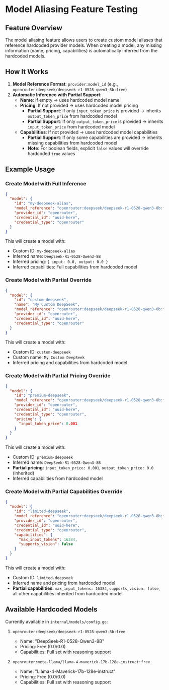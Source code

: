 <!-- SPDX-FileCopyrightText: 2025 Mads R. Havmand <mads@v42.dk> -->
<!--  -->
<!-- SPDX-License-Identifier: AGPL-3.0-only -->

# Model Aliasing Feature Testing

## Feature Overview

The model aliasing feature allows users to create custom model aliases that reference hardcoded provider models. When creating a model, any missing information (name, pricing, capabilities) is automatically inferred from the hardcoded models.

## How It Works

1. **Model Reference Format**: `provider:model_id` (e.g., `openrouter:deepseek/deepseek-r1-0528-qwen3-8b:free`)
2. **Automatic Inference with Partial Support**:
    - **Name**: If empty → uses hardcoded model name
    - **Pricing**: If not provided → uses hardcoded model pricing
        - **Partial Support**: If only `input_token_price` is provided → inherits `output_token_price` from hardcoded model
        - **Partial Support**: If only `output_token_price` is provided → inherits `input_token_price` from hardcoded model
    - **Capabilities**: If not provided → uses hardcoded model capabilities
        - **Partial Support**: If only some capabilities are provided → inherits missing capabilities from hardcoded model
        - **Note**: For boolean fields, explicit `false` values will override hardcoded `true` values

## Example Usage

### Create Model with Full Inference
```json
{
  "model": {
    "id": "my-deepseek-alias",
    "model_reference": "openrouter:deepseek/deepseek-r1-0528-qwen3-8b:free",
    "provider_id": "openrouter", 
    "credential_id": "uuid-here",
    "credential_type": "openrouter"
  }
}
```
This will create a model with:
- Custom ID: `my-deepseek-alias`
- Inferred name: `DeepSeek-R1-0528-Qwen3-8B`
- Inferred pricing: `{ input: 0.0, output: 0.0 }`
- Inferred capabilities: Full capabilities from hardcoded model

### Create Model with Partial Override
```json
{
  "model": {
    "id": "custom-deepseek",
    "name": "My Custom DeepSeek",
    "model_reference": "openrouter:deepseek/deepseek-r1-0528-qwen3-8b:free",
    "provider_id": "openrouter",
    "credential_id": "uuid-here", 
    "credential_type": "openrouter"
  }
}
```
This will create a model with:
- Custom ID: `custom-deepseek`
- Custom name: `My Custom DeepSeek`
- Inferred pricing and capabilities from hardcoded model

### Create Model with Partial Pricing Override
```json
{
  "model": {
    "id": "premium-deepseek",
    "model_reference": "openrouter:deepseek/deepseek-r1-0528-qwen3-8b:free",
    "provider_id": "openrouter",
    "credential_id": "uuid-here",
    "credential_type": "openrouter",
    "pricing": {
      "input_token_price": 0.001
    }
  }
}
```
This will create a model with:
- Custom ID: `premium-deepseek`
- Inferred name: `DeepSeek-R1-0528-Qwen3-8B`
- **Partial pricing**: `input_token_price: 0.001`, `output_token_price: 0.0` (inherited)
- Inferred capabilities from hardcoded model

### Create Model with Partial Capabilities Override
```json
{
  "model": {
    "id": "limited-deepseek", 
    "model_reference": "openrouter:deepseek/deepseek-r1-0528-qwen3-8b:free",
    "provider_id": "openrouter",
    "credential_id": "uuid-here",
    "credential_type": "openrouter",
    "capabilities": {
      "max_input_tokens": 16384,
      "supports_vision": false
    }
  }
}
```
This will create a model with:
- Custom ID: `limited-deepseek`
- Inferred name and pricing from hardcoded model
- **Partial capabilities**: `max_input_tokens: 16384`, `supports_vision: false`, all other capabilities inherited from hardcoded model

## Available Hardcoded Models

Currently available in `internal/models/config.go`:

1. `openrouter:deepseek/deepseek-r1-0528-qwen3-8b:free`
    - Name: "DeepSeek-R1-0528-Qwen3-8B"
    - Pricing: Free (0.0/0.0)
    - Capabilities: Full set with reasoning support

2. `openrouter:meta-llama/llama-4-maverick-17b-128e-instruct:free`
    - Name: "Llama-4-Maverick-17b-128e-instruct"
    - Pricing: Free (0.0/0.0)
    - Capabilities: Full set with reasoning support
